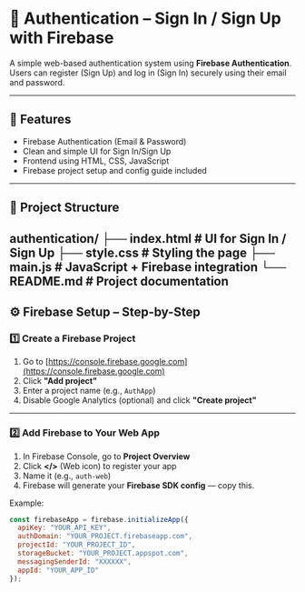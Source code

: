 # 🔐 Authentication – Sign In / Sign Up with Firebase

A simple web-based authentication system using **Firebase Authentication**. Users can register (Sign Up) and log in (Sign In) securely using their email and password.

---

## 🚀 Features

- Firebase Authentication (Email & Password)
- Clean and simple UI for Sign In/Sign Up
- Frontend using HTML, CSS, JavaScript
- Firebase project setup and config guide included

---

## 📂 Project Structure
authentication/
├── index.html # UI for Sign In / Sign Up
├── style.css # Styling the page
├── main.js # JavaScript + Firebase integration
└── README.md # Project documentation
---

## ⚙️ Firebase Setup – Step-by-Step

### 1️⃣ Create a Firebase Project

1. Go to [https://console.firebase.google.com](https://console.firebase.google.com)
2. Click **"Add project"**
3. Enter a project name (e.g., `AuthApp`)
4. Disable Google Analytics (optional) and click **"Create project"**

---

### 2️⃣ Add Firebase to Your Web App

1. In Firebase Console, go to **Project Overview**
2. Click **</>** (Web icon) to register your app
3. Name it (e.g., `auth-web`)
4. Firebase will generate your **Firebase SDK config** — copy this.

Example:
```js
const firebaseApp = firebase.initializeApp({
  apiKey: "YOUR_API_KEY",
  authDomain: "YOUR_PROJECT.firebaseapp.com",
  projectId: "YOUR_PROJECT_ID",
  storageBucket: "YOUR_PROJECT.appspot.com",
  messagingSenderId: "XXXXXX",
  appId: "YOUR_APP_ID"
});
